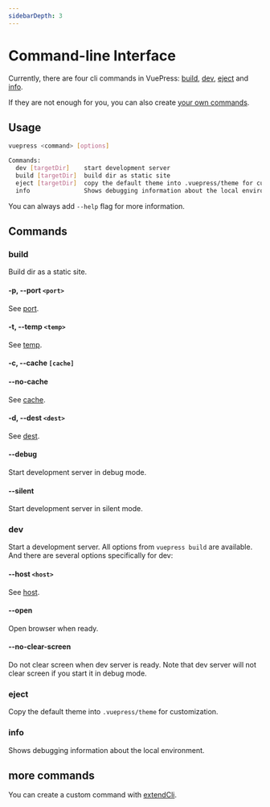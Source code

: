 ```yaml
---
sidebarDepth: 3
---
```


# Command-line Interface

Currently, there are four cli commands in VuePress: [build](#build), [dev](#dev), [eject](#eject) and [info](#info).

If they are not enough for you, you can also create [your own commands](#more-commands).

## Usage

```bash
vuepress <command> [options]

Commands:
  dev [targetDir]    start development server
  build [targetDir]  build dir as static site
  eject [targetDir]  copy the default theme into .vuepress/theme for customization.
  info               Shows debugging information about the local environment
```

You can always add `--help` flag for more information.

## Commands

### build

Build dir as a static site.

#### -p, --port `<port>`

See [port](../config/README.md#port).

#### -t, --temp `<temp>`

See [temp](../config/README.md#temp).

#### -c, --cache `[cache]`

#### --no-cache

See [cache](../config/README.md#cache).

#### -d, --dest `<dest>`

See [dest](../config/README.md#dest).

#### --debug

Start development server in debug mode.

#### --silent

Start development server in silent mode.

### dev

Start a development server. All options from `vuepress build` are available. And there are several options specifically for dev:

#### --host `<host>`

See [host](../config/README.md#host).

#### --open

Open browser when ready.

#### --no-clear-screen

Do not clear screen when dev server is ready. Note that dev server will not clear screen if you start it in debug mode.

### eject

Copy the default theme into `.vuepress/theme` for customization.

### info

Shows debugging information about the local environment.

## more commands

You can create a custom command with [extendCli](../plugin/option-api.md#extendcli).
